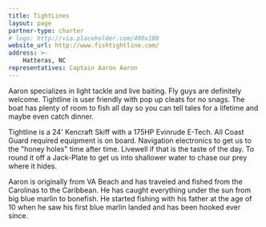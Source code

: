 ```yaml
---
title: TightLines
layout: page
partner-type: charter
# logo: http://via.placeholder.com/400x100
website_url: http://www.fishtightline.com/
address: >- 
    Hatteras, NC
representatives: Captain Aaron Aaron
---
```

Aaron specializes in light tackle and live baiting. Fly guys are definitely welcome. Tightline is user friendly with pop up cleats for no snags. The boat has plenty of room to fish all day so you can tell tales for a lifetime and maybe even catch dinner.

Tightline is a 24' Kencraft Skiff with a 175HP Evinrude E-Tech. All Coast Guard required equipment is on board. Navigation electronics to get us to the "honey holes" time after time. Livewell if that is the taste of the day. To round it off a Jack-Plate to get us into shallower water to chase our prey where it hides.     
 
Aaron is originally from VA Beach and has traveled and fished from the Carolinas to the Caribbean. He has caught everything under the sun from big blue marlin to bonefish. He started fishing with his father at the age of 10 when he saw his first blue marlin landed and has been hooked ever since.

  